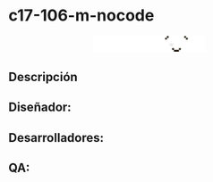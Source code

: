 # c17-106-m-nocode
<p align="center">
  <img src="Logo PLaymood.png" alt="" width="200">
</p>



## Descripción

## Diseñador:

## Desarrolladores:

## QA:
